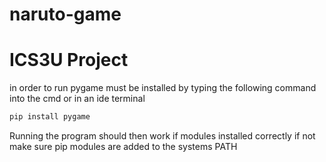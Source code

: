# naruto-game
# ICS3U Project

in order to run pygame must be installed by typing the following command into the cmd or in an ide terminal 

```bash
pip install pygame
```
Running the program should then work if modules installed correctly 
if not make sure pip modules are added to the systems PATH
